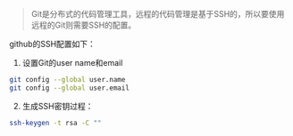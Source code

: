 
> Git是分布式的代码管理工具，远程的代码管理是基于SSH的，所以要使用远程的Git则需要SSH的配置。

github的SSH配置如下：
1. 设置Git的user name和email
```bash
git config --global user.name
git config --global user.email
```
2. 生成SSH密钥过程：
```bash
ssh-keygen -t rsa -C ""
```